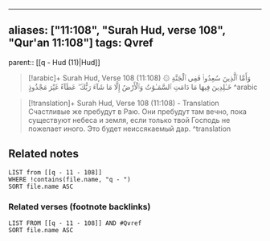 
---
aliases: ["11:108", "Surah Hud, verse 108", "Qur'an 11:108"]
tags: Qvref
---

parent:: [[q - Hud (11)|Hud]]

> [!arabic]+ Surah Hud, Verse 108 (11:108)
> <span class="quran-arabic">۞ وَأَمَّا ٱلَّذِينَ سُعِدُوا۟ فَفِى ٱلْجَنَّةِ خَـٰلِدِينَ فِيهَا مَا دَامَتِ ٱلسَّمَـٰوَٰتُ وَٱلْأَرْضُ إِلَّا مَا شَآءَ رَبُّكَ ۖ عَطَآءً غَيْرَ مَجْذُوذٍ</span>
^arabic

> [!translation]+ Surah Hud, Verse 108 (11:108) - Translation
> Счастливые же пребудут в Раю. Они пребудут там вечно, пока существуют небеса и земля, если только твой Господь не пожелает иного. Это будет неиссякаемый дар.
^translation



## Related notes
```dataview
LIST from [[q - 11 - 108]]
WHERE !contains(file.name, "q - ")
SORT file.name ASC
```

### Related verses (footnote backlinks)
```dataview
LIST FROM [[q - 11 - 108]] AND #Qvref
SORT file.name ASC
```

